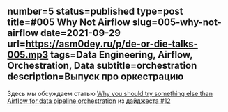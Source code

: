 number=5
status=published
type=post
title=#005 Why Not Airflow
slug=005-why-not-airflow
date=2021-09-29
url=https://asm0dey.ru/p/de-or-die-talks-005.mp3
tags=Data Engineering, Airflow, Orchestration, Data
subtitle=orchestration
description=Выпуск про оркестрацию
---

Здесь мы обсуждаем статью [Why you should try something else than Airflow for data pipeline orchestration](https://towardsdatascience.com/why-you-should-try-something-else-than-airflow-for-data-pipeline-orchestration-7a0a2c91c341/) из [дайджеста #12](https://digest.deordie.org/12_Become_an_open_source_star/)
